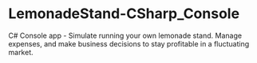 # LemonadeStand-CSharp_Console
C# Console app - Simulate running your own lemonade stand. Manage expenses, and make business decisions to stay profitable in a fluctuating market.
